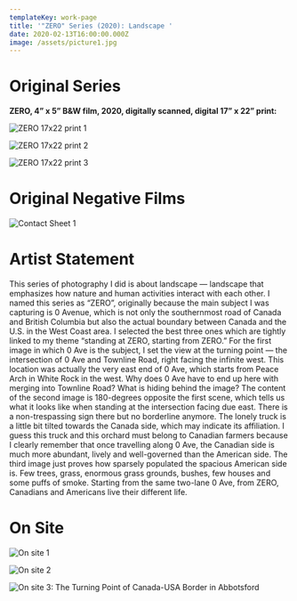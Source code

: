 ```yaml
---
templateKey: work-page
title: '"ZERO" Series (2020): Landscape '
date: 2020-02-13T16:00:00.000Z
image: /assets/picture1.jpg
---
```

# Original Series

<div class="lines-1"></div>

**ZERO, 4” x 5” B&W film, 2020, digitally scanned, digital 17” x 22” print:**

<div class="lines-1"></div>

![ ZERO 17x22 print 1](/assets/picture1.jpg " ZERO 17x22 print 1")

<div class="lines-1"></div>

![ ZERO 17x22 print 2](/assets/picture2.jpg " ZERO 17x22 print 2")

<div class="lines-1"></div>

![ ZERO 17x22 print 3](/assets/picture3.jpg " ZERO 17x22 print 3")

<div class="lines-1"></div>

# Original Negative Films

<div class="lines-1"></div>

![Contact Sheet 1](/assets/未标题-13_副本.jpg "Contact Sheet 1")

<div class="lines-1"></div>

# Artist Statement

<div class="lines-1"></div>

<!--StartFragment-->

This series of photography I did is about landscape — landscape that emphasizes how nature and human activities interact with each other. I named this series as “ZERO”, originally because the main subject I was capturing is 0 Avenue, which is not only the southernmost road of Canada and British Columbia but also the actual boundary between Canada and the U.S. in the West Coast area. I selected the best three ones which are tightly linked to my theme “standing at ZERO, starting from ZERO.” For the first image in which 0 Ave is the subject, I set the view at the turning point — the intersection of 0 Ave and Townline Road, right facing the infinite west. This location was actually the very east end of 0 Ave, which starts from Peace Arch in White Rock in the west. Why does 0 Ave have to end up here with merging into Townline Road? What is hiding behind the image? The content of the second image is 180-degrees opposite the first scene, which tells us what it looks like when standing at the intersection facing due east. There is a non-trespassing sign there but no borderline anymore. The lonely truck is a little bit tilted towards the Canada side, which may indicate its affiliation. I guess this truck and this orchard must belong to Canadian farmers because I clearly remember that once travelling along 0 Ave, the Canadian side is much more abundant, lively and well-governed than the American side. The third image just proves how sparsely populated the spacious American side is. Few trees, grass, enormous grass grounds, bushes, few houses and some puffs of smoke. Starting from the same two-lane 0 Ave, from ZERO, Canadians and Americans live their different life.

<!--EndFragment-->

<div class="lines-1"></div>

# On Site

<div class="lines-1"></div>

![On site 1](/assets/微信图片_20200805215656.jpg "On site 1")

<div class="lines-1"></div>

![On site 2](/assets/微信图片_20200805215654.jpg "On site 2")

<div class="lines-1"></div>

![On site 3: The Turning Point of Canada-USA Border in Abbotsford](/assets/微信图片_20200805215651.jpg "On site 3: The Turning Point of Canada-USA Border in Abbotsford")